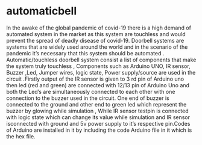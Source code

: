 # automaticbell
In the awake of the global pandemic of covid-19 there is a high demand of automated system in the market as this system are touchless and would
prevent the spread of deadly disease of covid-19.
Doorbell systems are systems that are widely used around the world and in the scenario of the pandemic it’s necessary that this system should be
automated .
Automatic/touchless doorbell system consist a list of components that make the system truly touchless , Components such as Arduino UNO, IR
sensor, Buzzer ,Led, Jumper wires, logic state, Power supply/source are used in the circuit .Firstly output of the IR sensor is given to 3 rd pin of Arduino
uno then led (red and green) are connected with 12/13 pin of Arduino Uno and both the Led’s are simultaneously connected to each other with one
connection to the buzzer used in the circuit. One end of buzzer is connected to the ground and other end to green led which represent the buzzer by
glowing while simulation , While IR sensor testpin is connected with logic state which can change its value while simulation and IR sensor isconnected with 
ground and 5v power supply to it’s respective pin.Codes of Arduino are installed in it by including the code Arduino file in it which is the hex file.
